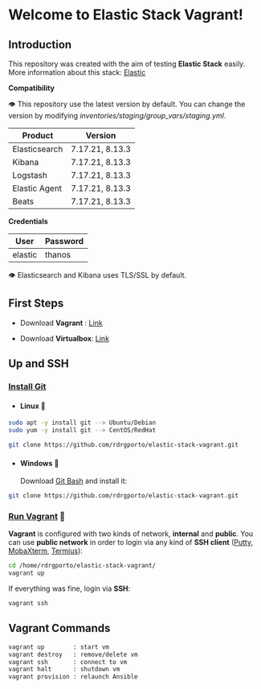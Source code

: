# Welcome to Elastic Stack Vagrant!

## Introduction

This repository was created with the aim of testing **Elastic Stack** easily. More information about this stack: [Elastic](https://www.elastic.co/)

**Compatibility**

:eye: This repository use the latest version by default. You can change the version by modifying *inventories/staging/group_vars/staging.yml*.

| Product       | Version         |
| ------------- | --------------- |
| Elasticsearch | 7.17.21, 8.13.3 |
| Kibana        | 7.17.21, 8.13.3 |
| Logstash      | 7.17.21, 8.13.3 |
| Elastic Agent | 7.17.21, 8.13.3 |
| Beats         | 7.17.21, 8.13.3 |

**Credentials**

| User    | Password |
| ------- | -------- |
| elastic | thanos   |

:eye: Elasticsearch and Kibana uses TLS/SSL by default.

## First Steps

* Download **Vagrant** : [Link](https://www.vagrantup.com/downloads.html)

- Download **Virtualbox**: [Link](https://www.virtualbox.org/wiki/Downloads)

## Up and SSH

### <u>Install Git</u>

- #### Linux :penguin:

```bash
sudo apt -y install git --> Ubuntu/Debian
sudo yum -y install git --> CentOS/RedHat

git clone https://github.com/rdrgporto/elastic-stack-vagrant.git
```

- #### Windows :checkered_flag:

  Download [Git Bash](https://gitforwindows.org/) and install it:

```bash
git clone https://github.com/rdrgporto/elastic-stack-vagrant.git
```

### <u>Run Vagrant</u> :rocket:

**Vagrant** is configured with two kinds of network, **internal** and **public**. You can use **public network** in order to login via any kind of **SSH client** ([Putty](https://www.putty.org/), [MobaXterm](https://mobaxterm.mobatek.net/), [Termius](https://www.termius.com/)):

```bash
cd /home/rdrgporto/elastic-stack-vagrant/
vagrant up
```

If everything was fine, login via **SSH**:

```bash
vagrant ssh
```

## Vagrant Commands

```bash
vagrant up        : start vm
vagrant destroy   : remove/delete vm
vagrant ssh       : connect to vm
vagrant halt      : shutdown vm
vagrant provision : relaunch Ansible
```
